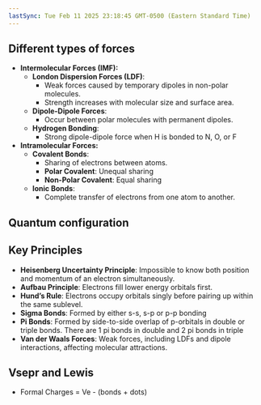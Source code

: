 ```yaml
---
lastSync: Tue Feb 11 2025 23:18:45 GMT-0500 (Eastern Standard Time)
---
```

## Different types of forces
- **Intermolecular Forces (IMF):**
	- **London Dispersion Forces (LDF)**:
	    - Weak forces caused by temporary dipoles in non-polar molecules.
	    - Strength increases with molecular size and surface area.
	- **Dipole-Dipole Forces**:
	    - Occur between polar molecules with permanent dipoles.
	- **Hydrogen Bonding**:
	    - Strong dipole-dipole force when H is bonded to N, O, or F
- **Intramolecular Forces:**
	- **Covalent Bonds**:
	    - Sharing of electrons between atoms.
	    - **Polar Covalent**: Unequal sharing
	    - **Non-Polar Covalent**: Equal sharing
	- **Ionic Bonds**:
	    - Complete transfer of electrons from one atom to another.

## Quantum configuration

## Key Principles
- **Heisenberg Uncertainty Principle**: Impossible to know both position and momentum of an electron simultaneously.
- **Aufbau Principle**: Electrons fill lower energy orbitals first.
- **Hund’s Rule**: Electrons occupy orbitals singly before pairing up within the same sublevel.
- **Sigma Bonds**: Formed by either s-s, s-p or p-p bonding
- **Pi Bonds**: Formed by side-to-side overlap of p-orbitals in double or triple bonds. There are 1 pi bonds in double and 2 pi bonds in triple
- **Van der Waals Forces**: Weak forces, including LDFs and dipole interactions, affecting molecular attractions. 
## Vsepr and Lewis
- Formal Charges = Ve - (bonds + dots)